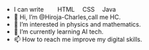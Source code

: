 - I can write
　　HTML
  　CSS
  　Java
- 👋 Hi, I’m @Hiroja-Charles,call me HC.
- 👀 I’m interested in physics and mathematics.
- 🌱 I’m currently learning AI tech.
- 📫 How to reach me improve my digital skills.

<!---
Hiroja-Charles/Hiroja-Charles is a ✨ special ✨ repository because its `README.md` (this file) appears on your GitHub profile.
You can click the Preview link to take a look at your changes.
--->
